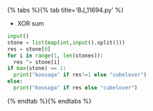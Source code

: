 {% tabs %}{% tab title='BJ_11694.py' %}

* XOR sum

```py
input()
stone = list(map(int,input().split()))
res = stone[0]
for i in range(1, len(stones)):
  res ^= stone[i]
if max(stone) == 1:
  print("koosaga" if res!=1 else "cubelover")
else:
  print("koosaga" if res else "cubelover")
```

{% endtab %}{% endtabs %}
